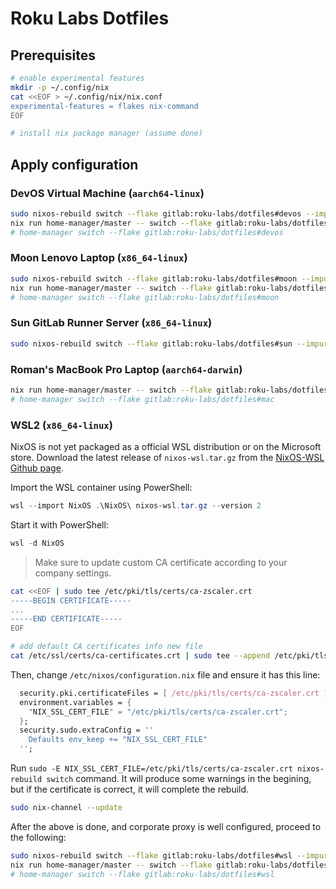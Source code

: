 # Roku Labs Dotfiles

## Prerequisites

```bash
# enable experimental features
mkdir -p ~/.config/nix
cat <<EOF > ~/.config/nix/nix.conf
experimental-features = flakes nix-command
EOF

# install nix package manager (assume done)
```

## Apply configuration

### DevOS Virtual Machine (`aarch64-linux`)

```bash
sudo nixos-rebuild switch --flake gitlab:roku-labs/dotfiles#devos --impure
nix run home-manager/master -- switch --flake gitlab:roku-labs/dotfiles#devos
# home-manager switch --flake gitlab:roku-labs/dotfiles#devos
```

### Moon Lenovo Laptop (`x86_64-linux`)

```bash
sudo nixos-rebuild switch --flake gitlab:roku-labs/dotfiles#moon --impure
nix run home-manager/master -- switch --flake gitlab:roku-labs/dotfiles#moon
# home-manager switch --flake gitlab:roku-labs/dotfiles#moon
```

### Sun GitLab Runner Server (`x86_64-linux`)

```bash
sudo nixos-rebuild switch --flake gitlab:roku-labs/dotfiles#sun --impure
```

### Roman's MacBook Pro Laptop (`aarch64-darwin`)

```bash
nix run home-manager/master -- switch --flake gitlab:roku-labs/dotfiles#mac
# home-manager switch --flake gitlab:roku-labs/dotfiles#mac
```

### WSL2 (`x86_64-linux`)

NixOS is not yet packaged as a official WSL distribution or on the Microsoft store. Download the latest release of `nixos-wsl.tar.gz` from the [NixOS-WSL Github page](https://github.com/nix-community/NixOS-WSL/releases).

Import the WSL container using PowerShell:

```powershell
wsl --import NixOS .\NixOS\ nixos-wsl.tar.gz --version 2
```
Start it with PowerShell:

```powershell
wsl -d NixOS
```

> Make sure to update custom CA certificate according to your company settings.

```bash
cat <<EOF | sudo tee /etc/pki/tls/certs/ca-zscaler.crt
-----BEGIN CERTIFICATE-----
...
-----END CERTIFICATE-----
EOF

# add default CA certificates info new file
cat /etc/ssl/certs/ca-certificates.crt | sudo tee --append /etc/pki/tls/certs/ca-zscaler.crt
```

Then, change `/etc/nixos/configuration.nix` file and ensure it has this line:

```nix
  security.pki.certificateFiles = [ /etc/pki/tls/certs/ca-zscaler.crt ];
  environment.variables = {
    "NIX_SSL_CERT_FILE" = "/etc/pki/tls/certs/ca-zscaler.crt";
  };
  security.sudo.extraConfig = ''
    Defaults env_keep += "NIX_SSL_CERT_FILE"
  '';
```

Run `sudo -E NIX_SSL_CERT_FILE=/etc/pki/tls/certs/ca-zscaler.crt nixos-rebuild switch` command. It will produce some warnings in the begining, but if the certificate is correct, it will complete the rebuild.

```bash
sudo nix-channel --update
```

After the above is done, and corporate proxy is well configured, proceed to the following:

```bash
sudo nixos-rebuild switch --flake gitlab:roku-labs/dotfiles#wsl --impure
nix run home-manager/master -- switch --flake gitlab:roku-labs/dotfiles#wsl
# home-manager switch --flake gitlab:roku-labs/dotfiles#wsl
```
